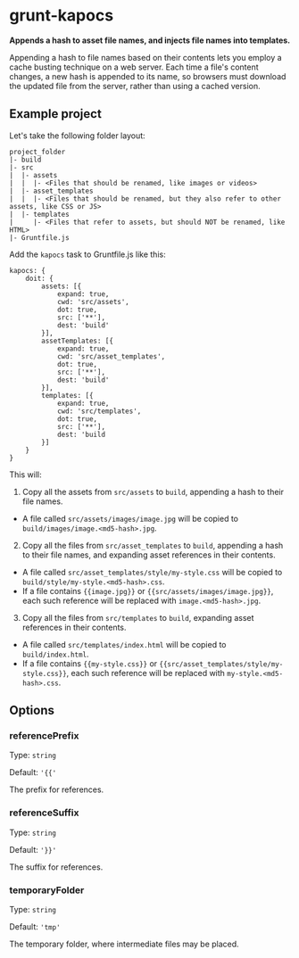 # grunt-kapocs

**Appends a hash to asset file names, and injects file names into templates.**

Appending a hash to file names based on their contents lets you employ a cache busting technique on a web server. Each time a file's content changes, a new hash is appended to its name,
so browsers must download the updated file from the server, rather than using a cached version.

## Example project

Let's take the following folder layout:

```
project_folder
|- build
|- src
|  |- assets
|  |  |- <Files that should be renamed, like images or videos>
|  |- asset_templates
|  |  |- <Files that should be renamed, but they also refer to other assets, like CSS or JS>
|  |- templates
|     |- <Files that refer to assets, but should NOT be renamed, like HTML>
|- Gruntfile.js
```

Add the `kapocs` task to Gruntfile.js like this:

```
kapocs: {
	doit: {
		assets: [{
			expand: true,
			cwd: 'src/assets',
			dot: true,
			src: ['**'],
			dest: 'build'
		}],
		assetTemplates: [{
			expand: true,
			cwd: 'src/asset_templates',
			dot: true,
			src: ['**'],
			dest: 'build'
		}],
		templates: [{
			expand: true,
			cwd: 'src/templates',
			dot: true,
			src: ['**'],
			dest: 'build
		}]
	}
}
```

This will:

1. Copy all the assets from `src/assets` to `build`, appending a hash to their file names.
  * A file called `src/assets/images/image.jpg` will be copied to `build/images/image.<md5-hash>.jpg`.
2. Copy all the files from `src/asset_templates` to `build`, appending a hash to their file names, and expanding asset references in their contents.
  * A file called `src/asset_templates/style/my-style.css` will be copied to `build/style/my-style.<md5-hash>.css`.
  * If a file contains `{{image.jpg}}` or `{{src/assets/images/image.jpg}}`, each such reference will be replaced with `image.<md5-hash>.jpg`.
3. Copy all the files from `src/templates` to `build`, expanding asset references in their contents.
  * A file called `src/templates/index.html` will be copied to `build/index.html`.
  * If a file contains `{{my-style.css}}` or `{{src/asset_templates/style/my-style.css}}`, each such reference will be replaced with `my-style.<md5-hash>.css`.

## Options

### referencePrefix

Type: `string`

Default: `'{{'`

The prefix for references.

### referenceSuffix

Type: `string`

Default: `'}}'`

The suffix for references.

### temporaryFolder

Type: `string`

Default: `'tmp'`

The temporary folder, where intermediate files may be placed.
